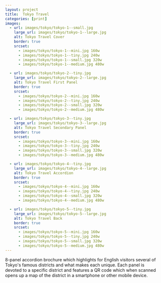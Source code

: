 ```yaml
---
layout: project
title:  Tokyo Travel
categories: [print]
images:
  - url: images/tokyo/tokyo-1--small.jpg
    large_url: images/tokyo/tokyo-1--large.jpg
    alt: Tokyo Travel Cover
    border: true
    srcset:
      - images/tokyo/tokyo-1--mini.jpg 160w
      - images/tokyo/tokyo-1--tiny.jpg 240w
      - images/tokyo/tokyo-1--small.jpg 320w
      - images/tokyo/tokyo-1--medium.jpg 480w

  - url: images/tokyo/tokyo-2--tiny.jpg
    large_url: images/tokyo/tokyo-2--large.jpg
    alt: Tokyo Travel First Panel
    border: true
    srcset:
      - images/tokyo/tokyo-2--mini.jpg 160w
      - images/tokyo/tokyo-2--tiny.jpg 240w
      - images/tokyo/tokyo-2--small.jpg 320w
      - images/tokyo/tokyo-2--medium.jpg 480w

  - url: images/tokyo/tokyo-3--tiny.jpg
    large_url: images/tokyo/tokyo-3--large.jpg
    alt: Tokyo Travel Secondary Panel
    border: true
    srcset:
      - images/tokyo/tokyo-3--mini.jpg 160w
      - images/tokyo/tokyo-3--tiny.jpg 240w
      - images/tokyo/tokyo-3--small.jpg 320w
      - images/tokyo/tokyo-3--medium.jpg 480w

  - url: images/tokyo/tokyo-4--tiny.jpg
    large_url: images/tokyo/tokyo-4--large.jpg
    alt: Tokyo Travel Accordion
    border: true
    srcset:
      - images/tokyo/tokyo-4--mini.jpg 160w
      - images/tokyo/tokyo-4--tiny.jpg 240w
      - images/tokyo/tokyo-4--small.jpg 320w
      - images/tokyo/tokyo-4--medium.jpg 480w

  - url: images/tokyo/tokyo-5--tiny.jpg
    large_url: images/tokyo/tokyo-5--large.jpg
    alt: Tokyo Travel Back
    border: true
    srcset:
      - images/tokyo/tokyo-5--mini.jpg 160w
      - images/tokyo/tokyo-5--tiny.jpg 240w
      - images/tokyo/tokyo-5--small.jpg 320w
      - images/tokyo/tokyo-5--medium.jpg 480w
---
```


8-panel accordion brochure which highlights for English visitors several of Tokyo's famous districts and what makes each unique. Each panel is devoted to a specific district and features a QR code which when scanned opens up a map of the district in a smartphone or other mobile device.
